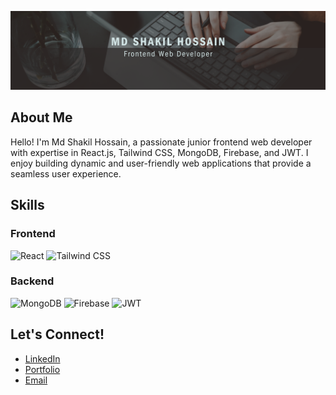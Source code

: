 ![Banner](https://github.com/Shakil4432/Shakil4432/blob/main/Black%20And%20Grey%20Professional%20Technology%20LinkedIn%20Banner%20(2).png?raw=true)

## About Me
Hello! I'm Md Shakil Hossain, a passionate junior frontend web developer with expertise in React.js, Tailwind CSS, MongoDB, Firebase, and JWT. I enjoy building dynamic and user-friendly web applications that provide a seamless user experience.

## Skills

### Frontend

![React](https://img.shields.io/badge/-React-black?logo=react&style=for-the-badge)
![Tailwind CSS](https://img.shields.io/badge/-Tailwind%20CSS-black?logo=tailwindcss&style=for-the-badge)

### Backend

![MongoDB](https://img.shields.io/badge/-MongoDB-black?logo=mongodb&style=for-the-badge)
![Firebase](https://img.shields.io/badge/-Firebase-black?logo=firebase&style=for-the-badge)
![JWT](https://img.shields.io/badge/-JWT-black?logo=jsonwebtokens&style=for-the-badge)

## Let's Connect!

- [LinkedIn](https://www.linkedin.com/yourusername)
- [Portfolio](https://yourportfolio.com)
- [Email](mailto:youremail@example.com)
